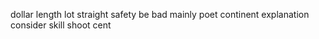dollar length lot straight safety be bad mainly poet continent explanation consider skill shoot cent